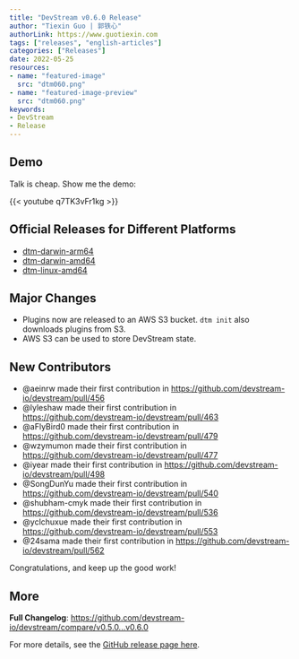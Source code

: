 ```yaml
---
title: "DevStream v0.6.0 Release"
author: "Tiexin Guo | 郭铁心"
authorLink: https://www.guotiexin.com
tags: ["releases", "english-articles"]
categories: ["Releases"]
date: 2022-05-25
resources:
- name: "featured-image"
  src: "dtm060.png"
- name: "featured-image-preview"
  src: "dtm060.png"
keywords:
- DevStream
- Release
---
```


## Demo

Talk is cheap. Show me the demo:

{{< youtube q7TK3vFr1kg >}}

## Official Releases for Different Platforms

- [dtm-darwin-arm64](https://devstream.gateway.scarf.sh/releases/v0.6.0/dtm-darwin-arm64)
- [dtm-darwin-amd64](https://devstream.gateway.scarf.sh/releases/v0.6.0/dtm-darwin-amd64)
- [dtm-linux-amd64](https://devstream.gateway.scarf.sh/releases/v0.6.0/dtm-linux-amd64)

## Major Changes

- Plugins now are released to an AWS S3 bucket. `dtm init` also downloads plugins from S3.
- AWS S3 can be used to store DevStream state.

## New Contributors

- @aeinrw made their first contribution in https://github.com/devstream-io/devstream/pull/456
- @lyleshaw made their first contribution in https://github.com/devstream-io/devstream/pull/463
- @aFlyBird0 made their first contribution in https://github.com/devstream-io/devstream/pull/479
- @wzymumon made their first contribution in https://github.com/devstream-io/devstream/pull/477
- @iyear made their first contribution in https://github.com/devstream-io/devstream/pull/498
- @SongDunYu made their first contribution in https://github.com/devstream-io/devstream/pull/540
- @shubham-cmyk made their first contribution in https://github.com/devstream-io/devstream/pull/536
- @yclchuxue made their first contribution in https://github.com/devstream-io/devstream/pull/553
- @24sama made their first contribution in https://github.com/devstream-io/devstream/pull/562

Congratulations, and keep up the good work!

## More

**Full Changelog**: https://github.com/devstream-io/devstream/compare/v0.5.0...v0.6.0

For more details, see the [GitHub release page here](https://github.com/devstream-io/devstream/releases/tag/v0.6.0).
